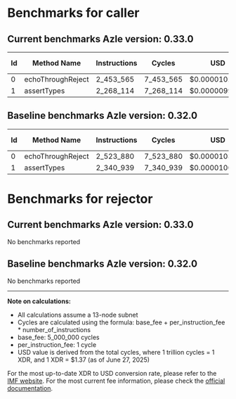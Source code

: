 # Benchmarks for caller

## Current benchmarks Azle version: 0.33.0
| Id | Method Name | Instructions | Cycles | USD | USD/Million Calls | Change |
|-----------|-------------|------------|--------|-----|--------------|-------|
| 0 | echoThroughReject | 2_453_565 | 7_453_565 | $0.0000102114 | $10.21 | <font color="green">-70_315</font> |
| 1 | assertTypes | 2_268_114 | 7_268_114 | $0.0000099573 | $9.95 | <font color="green">-72_825</font> |

## Baseline benchmarks Azle version: 0.32.0
| Id | Method Name | Instructions | Cycles | USD | USD/Million Calls |
|-----------|-------------|------------|--------|-----|--------------|
| 0 | echoThroughReject | 2_523_880 | 7_523_880 | $0.0000103077 | $10.30 |
| 1 | assertTypes | 2_340_939 | 7_340_939 | $0.0000100571 | $10.05 |

# Benchmarks for rejector

## Current benchmarks Azle version: 0.33.0
No benchmarks reported

## Baseline benchmarks Azle version: 0.32.0
No benchmarks reported



---

**Note on calculations:**
- All calculations assume a 13-node subnet
- Cycles are calculated using the formula: base_fee + per_instruction_fee \* number_of_instructions
- base_fee: 5_000_000 cycles
- per_instruction_fee: 1 cycle
- USD value is derived from the total cycles, where 1 trillion cycles = 1 XDR, and 1 XDR = $1.37 (as of June 27, 2025)

For the most up-to-date XDR to USD conversion rate, please refer to the [IMF website](https://www.imf.org/external/np/fin/data/rms_sdrv.aspx).
For the most current fee information, please check the [official documentation](https://internetcomputer.org/docs/references/cycles-cost-formulas).